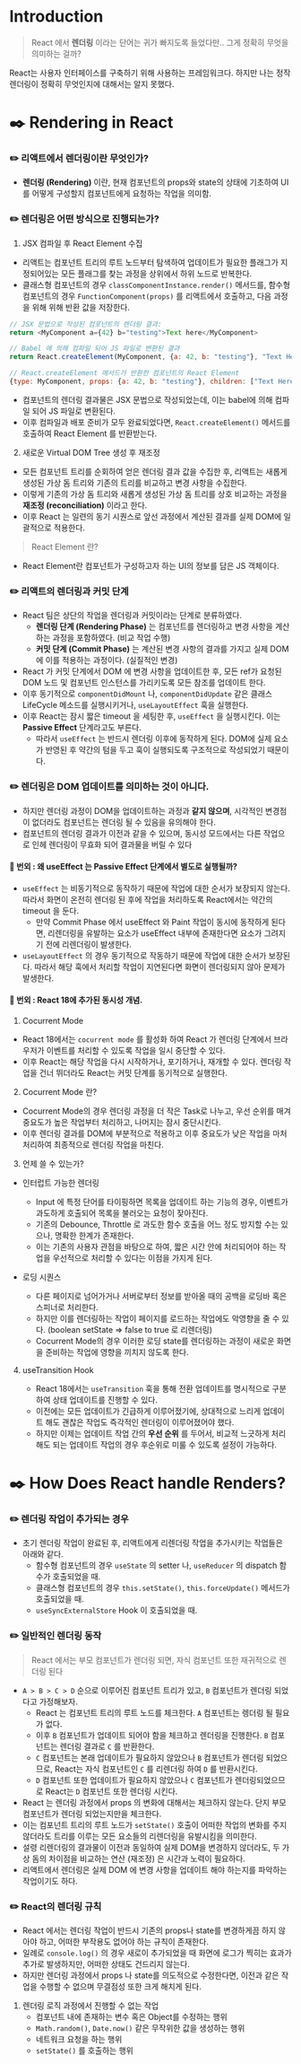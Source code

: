 # Introduction

> React 에서 **렌더링** 이라는 단어는 귀가 빠지도록 들었다만.. 그게 정확히 무엇을 의미하는 걸까?

React는 사용자 인터페이스를 구축하기 위해 사용하는 프레임워크다. 하지만 나는 정작 렌더링이 정확히 무엇인지에 대해서는 알지 못했다.

# ✒️ Rendering in React

### ✏️ 리액트에서 렌더링이란 무엇인가?

-   **렌더링 (Rendering)** 이란, 현재 컴포넌트의 props와 state의 상태에 기초하여 UI를 어떻게 구성할지 컴포넌트에게 요청하는 작업을 의미함.

### ✏️ 렌더링은 어떤 방식으로 진행되는가?

1. JSX 컴파일 후 React Element 수집

-   리액트는 컴포넌트 트리의 루트 노드부터 탐색하여 업데이트가 필요한 플래그가 지정되어있는 모든 플래그를 찾는 과정을 상위에서 하위 노드로 반복한다.
-   클래스형 컴포넌트의 경우 `classComponentInstance.render()` 메서드를, 함수형 컴포넌트의 경우 `FunctionComponent(props)` 를 리액트에서 호출하고, 다음 과정을 위해 위해 반환 값을 저장한다.

```javascript
// JSX 문법으로 작성된 컴포넌트의 렌더링 결과:
return <MyComponent a={42} b="testing">Text here</MyComponent>

// Babel 에 의해 컴파일 되어 JS 파일로 변환된 결과
return React.createElement(MyComponent, {a: 42, b: "testing"}, "Text Here")

// React.createElement 메서드가 반환한 컴포넌트의 React Element
{type: MyComponent, props: {a: 42, b: "testing"}, children: ["Text Here"]}
```

-   컴포넌트의 렌더링 결과물은 JSX 문법으로 작성되었는데, 이는 babel에 의해 컴파일 되어 JS 파일로 변환된다.
-   이후 컴파일과 배포 준비가 모두 완료되었다면, `React.createElement()` 메서드를 호출하여 React Element 를 반환받는다.

2. 새로운 Virtual DOM Tree 생성 후 재조정

-   모든 컴포넌트 트리를 순회하여 얻은 렌더링 결과 값을 수집한 후, 리액트는 새롭게 생성된 가상 돔 트리와 기존의 트리를 비교하고 변경 사항을 수집한다.
-   이렇게 기존의 가상 돔 트리와 새롭게 생성된 가상 돔 트리를 상호 비교하는 과정을 **재조정 (reconciliation)** 이라고 한다.
-   이후 React 는 일련의 동기 시퀀스로 앞선 과정에서 계산된 결과를 실제 DOM에 일괄적으로 적용한다.

> React Element 란?

-   React Element란 컴포넌트가 구성하고자 하는 UI의 정보를 담은 JS 객체이다.

### ✏️ 리액트의 렌더링과 커밋 단계

-   React 팀은 상단의 작업을 렌더링과 커밋이라는 단계로 분류하였다.
    -   **렌더링 단계 (Rendering Phase)** 는 컴포넌트를 렌더링하고 변경 사항을 계산하는 과정을 포함하였다. (비교 작업 수행)
    -   **커밋 단계 (Commit Phase)** 는 계산된 변경 사항의 결과를 가지고 실제 DOM에 이를 적용하는 과정이다. (실질적인 변경)
-   React 가 커밋 단계에서 DOM 에 변경 사항을 업데이트한 후, 모든 ref가 요청된 DOM 노드 및 컴포넌트 인스턴스를 가리키도록 모든 참조를 업데이트 한다.
-   이후 동기적으로 `componentDidMount` 나, `componentDidUpdate` 같은 클래스 LifeCycle 메소드를 실행시키거나, `useLayoutEffect` 훅을 실행한다.
-   이후 React는 잠시 짧은 timeout 을 세팅한 후, `useEffect` 을 실행시킨다. 이는 **Passive Effect** 단계라고도 부른다.
    -   따라서 `useEffect` 는 반드시 렌더링 이후에 동작하게 된다. DOM에 실제 요소가 반영된 후 약간의 텀을 두고 훅이 실행되도록 구조적으로 작성되었기 때문이다.

### ✏️ 렌더링은 DOM 업데이트를 의미하는 것이 아니다.

-   하지만 렌더링 과정이 DOM을 업데이트하는 과정과 **같지 않으며**, 시각적인 변경점이 없더라도 컴포넌트는 렌더링 될 수 있음을 유의해야 한다.
-   컴포넌트의 렌더링 결과가 이전과 같을 수 있으며, 동시성 모드에서는 다른 작업으로 인헤 렌더링이 무효화 되어 결과물을 버릴 수 있다

#### 📘 번외 : 왜 useEffect 는 Passive Effect 단계에서 별도로 실행될까?

-   `useEffect` 는 비동기적으로 동작하기 때문에 작업에 대한 순서가 보장되지 않는다. 따라서 화면이 온전히 렌더링 된 후에 작업을 처리하도록 React에서는 약간의 timeout 을 둔다.
    -   만약 Commit Phase 에서 useEffect 와 Paint 작업이 동시에 동작하게 된다면, 리렌더링을 유발하는 요소가 useEffect 내부에 존재한다면 요소가 그려지기 전에 리렌더링이 발생한다.
-   `useLayoutEffect` 의 경우 동기적으로 작동하기 때문에 작업에 대한 순서가 보장된다. 따라서 해당 훅에서 처리할 작업이 지연된다면 화면이 렌더링되지 않아 문제가 발생한다.

#### 📘 번외 : React 18에 추가된 동시성 개념.

1. Cocurrent Mode

-   React 18에서는 `cocurrent mode` 를 활성화 하여 React 가 렌더링 단계에서 브라우저가 이벤트를 처리할 수 있도록 작업을 일시 중단할 수 있다.
-   이후 React는 해당 작업을 다시 시작하거나, 포기하거나, 재개할 수 있다. 렌더링 작업을 건너 뛰더라도 React는 커밋 단계를 동기적으로 실행한다.

2. Cocurrent Mode 란?

-   Cocurrent Mode의 경우 렌더링 과정을 더 작은 Task로 나누고, 우선 순위를 매겨 중요도가 높은 작업부터 처리하고, 나머지는 잠시 중단시킨다.
-   이후 렌더링 결과를 DOM에 부분적으로 적용하고 이후 중요도가 낮은 작업을 마처 처리하여 최종적으로 렌더링 작업을 마친다.

3. 언제 쓸 수 있는가?

-   인터럽트 가능한 렌더링

    -   Input 에 특정 단어를 타이핑하면 목록을 업데이트 하는 기능의 경우, 이벤트가 과도하게 호출되어 목록을 불러오는 요청이 잦아진다.
    -   기존의 Debounce, Throttle 로 과도한 함수 호출을 어느 정도 방지할 수는 있으나, 명확한 한계가 존재한다.
    -   이는 기존의 사용자 관점을 바탕으로 하여, 짧은 시간 안에 처리되어야 하는 작업을 우선적으로 처리할 수 있다는 이점을 가지게 된다.

-   로딩 시퀀스

    -   다른 페이지로 넘어가거나 서버로부터 정보를 받아올 때의 공백을 로딩바 혹은 스피너로 처리한다.
    -   하지만 이를 렌더링하는 작업이 페이지를 로드하는 작업에도 악영향을 줄 수 있다. (boolean setState => false to true 로 리렌더링)
    -   Cocurrent Mode의 경우 이러한 로딩 state를 렌더링하는 과정이 새로운 화면을 준비하는 작업에 영향을 끼치지 않도록 한다.

4. useTransition Hook

    - React 18에서는 `useTransition` 훅을 통해 전환 업데이트를 명시적으로 구분하여 상태 업데이트를 진행할 수 있다.
    - 이전에는 모든 업데이트가 긴급하게 이루어졌기에, 상대적으로 느리게 업데이트 해도 괜찮은 작업도 즉각적인 렌더링이 이루어졌어야 했다.
    - 하지만 이제는 업데이트 작업 간의 **우선 순위** 를 두어서, 비교적 느긋하게 처리해도 되는 업데이트 작업의 경우 후순위로 미룰 수 있도록 설정이 가능하다.

# ✒️ How Does React handle Renders?

### ✏️ 렌더링 작업이 추가되는 경우

-   초기 렌더링 작업이 완료된 후, 리액트에게 리렌더링 작업을 추가시키는 작업들은 아래와 같다.
    -   함수형 컴포넌트의 경우 `useState` 의 setter 나, `useReducer` 의 dispatch 함수가 호출되었을 때.
    -   클래스형 컴포넌트의 경우 `this.setState()`, `this.forceUpdate()` 메서드가 호출되었을 때.
    -   `useSyncExternalStore` Hook 이 호출되었을 때.

### ✏️ 일반적인 렌더링 동작

> React 에서는 부모 컴포넌트가 렌더링 되면, 자식 컴포넌트 또한 재귀적으로 렌더링 된다

-   `A > B > C > D` 순으로 이루어진 컴포넌트 트리가 있고, `B` 컴포넌트가 렌더링 되었다고 가정해보자.
    -   React 는 컴포넌트 트리의 루트 노드를 체크한다. `A` 컴포넌트는 렝더링 될 필요가 없다.
    -   이후 `B` 컴포넌트가 업데이트 되어야 함을 체크하고 렌더링을 진행한다. `B` 컴포넌트는 렌더링 결과로 `C` 를 반환한다.
    -   `C` 컴포넌트는 본래 업데이트가 필요하지 않았으나 `B` 컴포넌트가 렌더링 되었으므로, React는 자식 컴포넌트인 `C` 를 리렌더링 하여 `D` 를 반환시킨다.
    -   `D` 컴포넌트 또한 업데이트가 필요하지 않았으나 `C` 컴포넌트가 렌더링되었으므로 React는 `D` 컴포넌트 또한 렌더링 시킨다.
-   React 는 렌더링 과정에서 props 의 변화에 대해서는 체크하지 않는다. 단지 부모 컴포넌트가 렌더링 되었는지만을 체크한다.
-   이는 컴포넌트 트리의 루트 노드가 `setState()` 호출이 어떠한 작업의 변화를 주지 않더라도 트리를 이루는 모든 요소들의 리렌더링을 유발시킴을 의미한다.
-   설령 리렌더링의 결과물이 이전과 동일하여 실제 DOM을 변경하지 않더라도, 두 가상 돔의 차이점을 비교하는 연산 (재조정) 은 시간과 노력이 필요하다.
-   리액트에서 렌더링은 실제 DOM 에 변경 사항을 업데이트 해야 하는지를 파악하는 작업이기도 하다.

### ✏️ React의 렌더링 규칙

-   React 에서는 렌더링 작업이 반드시 기존의 props나 state를 변경하게끔 하지 않아야 하고, 어떠한 부작용도 없어야 하는 규칙이 존재한다.
-   일례로 `console.log()` 의 경우 새로이 추가되었을 때 화면에 로그가 찍히는 효과가 추가로 발생하지만, 어떠한 상태도 건드리지 않는다.
-   하지만 렌더링 과정에서 props 나 state를 의도적으로 수정한다면, 이전과 같은 작업을 수행할 수 없으며 무결점성 또한 크게 해치게 된다.

1. 렌더링 로직 과정에서 진행할 수 없는 작업
    - 컴포넌트 내에 존재하는 변수 혹은 Object를 수정하는 행위
    - `Math.random()`, `Date.now()` 같은 무작위한 값을 생성하는 행위
    - 네트워크 요청을 하는 행위
    - `setState()` 를 호출하는 행위
